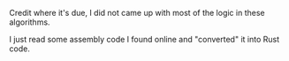 Credit where it's due, I did not came up with most of the logic in these algorithms.

I just read some assembly code I found online and "converted" it into Rust code.